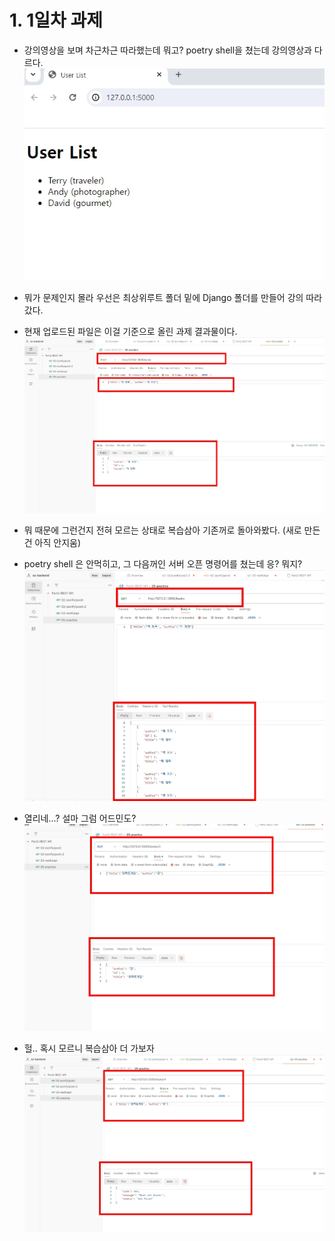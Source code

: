# 1. 1일차 과제
  - 강의영상을 보며 차근차근 따라했는데 뭐고? poetry shell을 쳤는데 강의영상과 다르다.
    ![](../Flask/screenshot/01.jpg)
    
  - 뭐가 문제인지 몰라 우선은 최상위루트 폴더 밑에 Django 폴더를 만들어 강의 따라갔다.
  - 현재 업로드된 파일은 이걸 기준으로 올린 과제 결과물이다.
    ![](../Flask/screenshot/02.jpg)

  - 뭐 때문에 그런건지 전혀 모르는 상태로 복습삼아 기존꺼로 돌아와봤다. (새로 만든건 아직 안지움)
  - poetry shell 은 안먹히고, 그 다음꺼인 서버 오픈 명령어를 쳤는데 응? 뭐지?
    ![](../Flask/screenshot/03.jpg)
  
  - 열리네...? 설마 그럼 어드민도?
    ![](../Flask/screenshot/04.jpg)

  - 헐.. 혹시 모르니 복습삼아 더 가보자
    ![](../Flask/screenshot/05.jpg)

